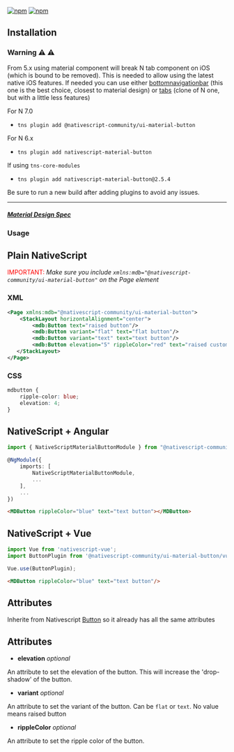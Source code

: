 [![npm](https://img.shields.io/npm/v/@nativescript-community/ui-material-button.svg)](https://www.npmjs.com/package/@nativescript-community/ui-material-button)
[![npm](https://img.shields.io/npm/dt/@nativescript-community/ui-material-button.svg?label=npm%20downloads)](https://www.npmjs.com/package/@nativescript-community/ui-material-button)

## Installation

### Warning :warning: :warning: 
From 5.x using material component will break N tab component on iOS (which is bound to be removed). This is needed to allow using the latest native iOS features. If needed you can use either [bottomnavigationbar](https://www.npmjs.com/package/nativescript-material-bottomnavigationbar) (this one is the best choice, closest to material design) or [tabs](https://www.npmjs.com/package/nativescript-material-tabs) (clone of N one, but with a little less features)

For N 7.0
* `tns plugin add @nativescript-community/ui-material-button`

For N 6.x
* `tns plugin add nativescript-material-button`

If using ```tns-core-modules```
* `tns plugin add nativescript-material-button@2.5.4`

Be sure to run a new build after adding plugins to avoid any issues.

---

##### [Material Design Spec](https://material.io/design/components/buttons.html)

### Usage


## Plain NativeScript

<span style="color:red">IMPORTANT: </span>_Make sure you include `xmlns:mdb="@nativescript-community/ui-material-button"` on the Page element_

### XML

```XML
<Page xmlns:mdb="@nativescript-community/ui-material-button">
    <StackLayout horizontalAlignment="center">
        <mdb:Button text="raised button"/>
        <mdb:Button variant="flat" text="flat button"/>
        <mdb:Button variant="text" text="text button"/>
        <mdb:Button elevation="5" rippleColor="red" text="raised custom button"/>
   </StackLayout>
</Page>
```

### CSS

```CSS
mdbutton {
    ripple-color: blue;
    elevation: 4;
}
```

## NativeScript + Angular

```typescript
import { NativeScriptMaterialButtonModule } from "@nativescript-community/ui-material-button/angular";

@NgModule({
    imports: [
        NativeScriptMaterialButtonModule,
        ...
    ],
    ...
})
```

```html
<MDButton rippleColor="blue" text="text button"></MDButton>
```

## NativeScript + Vue

```javascript
import Vue from 'nativescript-vue';
import ButtonPlugin from '@nativescript-community/ui-material-button/vue';

Vue.use(ButtonPlugin);
```

```html
<MDButton rippleColor="blue" text="text button"/>
```

## Attributes

Inherite from Nativescript [Button](https://docs.nativescript.org/ui/ns-ui-widgets/button) so it already has all the same attributes

## Attributes

* **elevation** _optional_

An attribute to set the elevation of the button. This will increase the 'drop-shadow' of the button.

* **variant** _optional_

An attribute to set the variant of the button. Can be ```flat``` or ```text```. No value means raised button

* **rippleColor** _optional_

An attribute to set the ripple color of the button.

